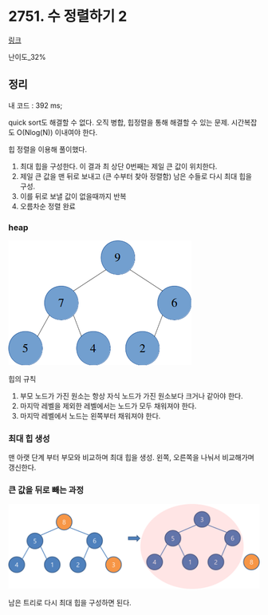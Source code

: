 # 2751. 수 정렬하기 2

[링크](https://www.acmicpc.net/problem/2751)

난이도\_32%

## 정리

내 코드 : 392 ms;

quick sort도 해결할 수 없다.
오직 병합, 힙정렬을 통해 해결할 수 있는 문제. 시간복잡도 O(Nlog(N)) 이내여야 한다.

힙 정렬을 이용해 풀이했다.

1. 최대 힙을 구성한다. 이 결과 최 상단 0번째는 제일 큰 값이 위치한다.
2. 제일 큰 값을 맨 뒤로 보내고 (큰 수부터 찾아 정렬함) 남은 수들로 다시 최대 힙을 구성.
3. 이를 뒤로 보낼 값이 없을때까지 반복
4. 오름차순 정렬 완료

### heap

![heap](./docs/heap.png)

힙의 규칙

1. 부모 노드가 가진 원소는 항상 자식 노드가 가진 원소보다 크거나 같아야 한다.
2. 마지막 레벨을 제외한 레벨에서는 노드가 모두 채워져야 한다.
3. 마지막 레벨에서 노드는 왼쪽부터 채워져야 한다.

### 최대 힙 생성

맨 아랫 단계 부터 부모와 비교하며 최대 힙을 생성.
왼쪽, 오른쪽을 나눠서 비교해가며 갱신한다.

### 큰 값을 뒤로 빼는 과정

![heapsort](./docs/heapsort.png)

남은 트리로 다시 최대 힙을 구성하면 된다.
